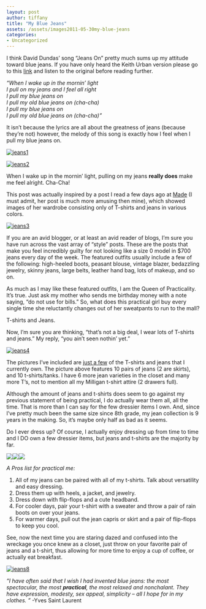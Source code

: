 ```yaml
---
layout: post
author: tiffany
title: "My Blue Jeans"
assets: /assets/images2011-05-30my-blue-jeans
categories: 
- Uncategorized
---
```


I think David Dundas’ song “Jeans On” pretty much sums up my attitude toward blue jeans. If you have only heard the Keith Urban version please go to this [link](http://www.youtube.com/watch?v=UWdcZqG02Ls) and listen to the original before reading further.

_“When I wake up in the mornin’ light_  
_I pull on my jeans and I feel all right_  
_I pull my blue jeans on_  
_I pull my old blue jeans on (cha-cha)_  
_I pull my blue jeans on_  
_I pull my old blue jeans on (cha-cha)”_

It isn’t because the lyrics are all about the greatness of jeans (because they’re not) however, the melody of this song is exactly how I feel when I pull my blue jeans on.

[![](jekyll_uploads/2011/05/jeans1-325x253.jpg "jeans1")](http://www.sweetpeonies.com/2011/05/my-blue-jeans/jeans1/)

[![](jekyll_uploads/2011/05/jeans2-325x243.jpg "jeans2")](http://www.sweetpeonies.com/2011/05/my-blue-jeans/jeans2/)

When I wake up in the mornin’ light, pulling on my jeans **really does** make me feel alright. Cha-Cha!

This post was actually inspired by a post I read a few days ago at [Made](http://www.dana-made-it.com/2011/05/what-i-wear-everyday.html) (I must admit, her post is much more amusing then mine), which showed images of her wardrobe consisting only of T-shirts and jeans in various colors.

[![](jekyll_uploads/2011/05/jeans3-575x186.jpg "jeans3")](http://www.sweetpeonies.com/2011/05/my-blue-jeans/jeans3/)

If you are an avid blogger, or at least an avid reader of blogs, I’m sure you have run across the vast array of “style” posts. These are the posts that make you feel incredibly guilty for not looking like a size 0 model in $700 jeans every day of the week. The featured outfits usually include a few of the following: high-heeled boots, peasant blouse, vintage blazer, bedazzling jewelry, skinny jeans, large belts, leather hand bag, lots of makeup, and so on.

As much as I may like these featured outfits, I am the Queen of Practicality. It’s true. Just ask my mother who sends me birthday money with a note saying, “do not use for bills.” So, what does this practical girl buy every single time she reluctantly changes out of her sweatpants to run to the mall?

T-shirts and Jeans.

Now, I’m sure you are thinking, “that’s not a big deal, I wear lots of T-shirts and jeans.” My reply, “you ain’t seen nothin’ yet.”

[![](jekyll_uploads/2011/05/jeans4-575x431.jpg "jeans4")](http://www.sweetpeonies.com/2011/05/my-blue-jeans/jeans4/)

The pictures I’ve included are <span style="text-decoration: underline;">just a few</span> of the T-shirts and jeans that I currently own. The picture above features 10 pairs of jeans (2 are skirts), and 10 t-shirts/tanks. I have 6 more jean varieties in the closet and many more T’s, not to mention all my Milligan t-shirt attire (2 drawers full).

Although the amount of jeans and t-shirts does seem to go against my previous statement of being practical, I do actually wear them all, all the time. That is more than I can say for the few dressier items I own. And, since I’ve pretty much been the same size since 8th grade, my jean collection is 9 years in the making. So, it’s maybe only half as bad as it seems.

Do I ever dress up? Of course, I actually enjoy dressing up from time to time and I DO own a few dressier items, but jeans and t-shirts are the majority by far.

[![](http://3.bp.blogspot.com/-sNyDbvwtvJQ/TeOvNaIljgI/AAAAAAAAAns/4ZRcoSwlScU/s200/table+and+tshirts+056.JPG)](http://3.bp.blogspot.com/-sNyDbvwtvJQ/TeOvNaIljgI/AAAAAAAAAns/4ZRcoSwlScU/s1600/table+and+tshirts+056.JPG)[![](http://3.bp.blogspot.com/-oQ_cM0TkljQ/TeOvD0Xh5JI/AAAAAAAAAnY/FoMWDmRq8ko/s200/table+and+tshirts+042.JPG)](http://3.bp.blogspot.com/-oQ_cM0TkljQ/TeOvD0Xh5JI/AAAAAAAAAnY/FoMWDmRq8ko/s1600/table+and+tshirts+042.JPG)[![](http://2.bp.blogspot.com/-eBskiT_8V8o/TeOvQPZe2kI/AAAAAAAAAnw/gzSdPSSe96o/s200/table+and+tshirts+057.JPG)](http://2.bp.blogspot.com/-eBskiT_8V8o/TeOvQPZe2kI/AAAAAAAAAnw/gzSdPSSe96o/s1600/table+and+tshirts+057.JPG)

_A Pros list for practical me:_

1.  All of my jeans can be paired with all of my t-shirts. Talk about versatility and easy dressing.
2.  Dress them up with heels, a jacket, and jewelry.
3.  Dress down with flip-flops and a cute headband.
4.  For cooler days, pair your t-shirt with a sweater and throw a pair of rain boots on over your jeans.
5.  For warmer days, pull out the jean capris or skirt and a pair of flip-flops to keep you cool.

See, now the next time you are staring dazed and confused into the wreckage you once knew as a closet, just throw on your favorite pair of jeans and a t-shirt, thus allowing for more time to enjoy a cup of coffee, or actually eat breakfast.

[![](jekyll_uploads/2011/05/jeans8-575x192.jpg "jeans8")](http://www.sweetpeonies.com/2011/05/my-blue-jeans/jeans8/)

[](http://3.bp.blogspot.com/-t07EoUESuSU/TeOvF1p3ANI/AAAAAAAAAng/wX7VphRc4bg/s1600/table+and+tshirts+047.JPG)_<span class="body">“I have often said that I wish I had invented blue jeans: the most spectacular, the most **practical**, the most relaxed and nonchalant. They have expression, modesty, sex appeal, simplicity – all I hope for in my clothes.</span> ”_ -Yves Saint Laurent  
<span class="bodybold">[  
](http://www.brainyquote.com/quotes/quotes/y/yvessaintl104606.html)</span>